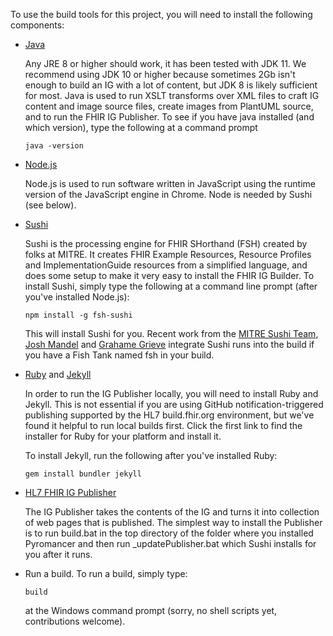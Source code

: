 To use the build tools for this project, you will need to install the following components:

* [Java](https://jdk.java.net/java-se-ri/11)

  Any JRE 8 or higher should work, it has been tested with JDK 11.  We recommend using
  JDK 10 or higher because sometimes 2Gb isn't enough to build an IG with a lot of content,
  but JDK 8 is likely sufficient for most.  Java is used to run XSLT transforms over XML files
  to craft IG content and image source files, create images from PlantUML source, and
  to run the FHIR IG Publisher.
  To see if you have java installed (and which version), type the following at a command prompt

    <code>java -version</code>

* [Node.js](https://nodejs.org/en/)

  Node.js is used to run software written in JavaScript using the runtime version of the
  JavaScript engine in Chrome.  Node is needed by Sushi (see below).

* [Sushi](https://github.com/FHIR/sushi)

  Sushi is the processing engine for FHIR SHorthand (FSH) created by folks at MITRE. It
  creates FHIR Example Resources, Resource Profiles and ImplementationGuide resources from
  a simplified language, and does some setup to make it very easy to install the FHIR IG
  Builder.  To install Sushi, simply type the following at a command line prompt (after
  you've installed Node.js):

    <code>npm install -g fsh-sushi</code>

  This will install Sushi for you. Recent work from the [MITRE Sushi Team](https://github.com/FHIR/sushi/graphs/contributors),
  [Josh Mandel](@jmandel) and [Grahame Grieve](@grahamegrieve) integrate Sushi
  runs into the build if you have a Fish Tank named fsh in your build.


* [Ruby](https://www.ruby-lang.org/en/downloads/) and [Jekyll]()

  In order to run the IG Publisher locally, you will need to install Ruby and Jekyll.
  This is  not essential if you are using GitHub notification-triggered publishing supported
  by the HL7 build.fhir.org environment, but we've found it helpful to run local
  builds first.  Click the first link to find the installer for Ruby for your platform
  and install it.

  To install Jekyll, run the following after you've installed Ruby:

   <code>gem install bundler jekyll</code>

* [HL7 FHIR IG Publisher](https://github.com/HL7/fhir-ig-publisher)

  The IG Publisher takes the contents of the IG and turns it into collection of web pages
  that is published.  The simplest way to install the Publisher is to
  run build.bat in the top directory of the folder where you installed Pyromancer
  and then run _updatePublisher.bat which Sushi installs for you after it runs.

* Run a build. To run a build, simply type:

  <code>build</code>

  at the Windows command prompt (sorry, no shell scripts yet, contributions welcome).


